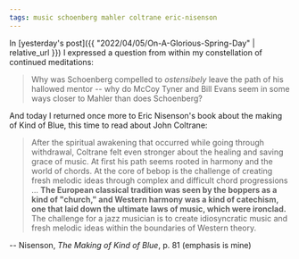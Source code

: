 ```yaml
---
tags: music schoenberg mahler coltrane eric-nisenson
---
```


In [yesterday's post]({{ "2022/04/05/On-A-Glorious-Spring-Day" | relative_url }}) I expressed a question from within my constellation of continued meditations:

> Why was Schoenberg compelled to _ostensibely_ leave the path of his hallowed mentor -- why do McCoy Tyner and Bill Evans seem in some ways closer to Mahler than does Schoenberg?

And today I returned once more to Eric Nisenson's book about the making of Kind of Blue, this time to read about John Coltrane:

> After the spiritual awakening that occurred while going through withdrawal, Coltrane felt even stronger about the healing and saving grace of music. At first his path seems rooted in harmony and the world of chords. At the core of bebop is the challenge of creating fresh melodic ideas through complex and difficult chord progressions ... **The European classical tradition was seen by the boppers as a kind of "church," and Western harmony was a kind of catechism, one that laid down the ultimate laws of music, which were ironclad.** The challenge for a jazz musician is to create idiosyncratic music and fresh melodic ideas within the boundaries of Western theory.

-- Nisenson, _The Making of Kind of Blue_, p. 81 (emphasis is mine)
